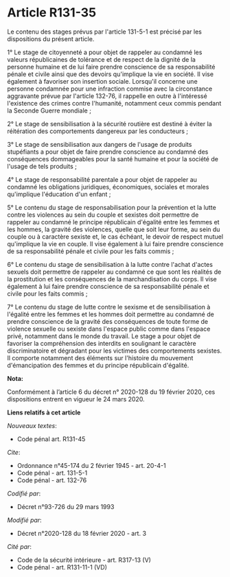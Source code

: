 # Article R131-35

Le contenu des stages prévus par l'article 131-5-1 est précisé par les dispositions du présent article.

1° Le stage de citoyenneté a pour objet de rappeler au condamné les valeurs républicaines de tolérance et de respect de la
dignité de la personne humaine et de lui faire prendre conscience de sa responsabilité pénale et civile ainsi que des devoirs
qu'implique la vie en société. Il vise également à favoriser son insertion sociale. Lorsqu'il concerne une personne condamnée
pour une infraction commise avec la circonstance aggravante prévue par l'article 132-76, il rappelle en outre à l'intéressé
l'existence des crimes contre l'humanité, notamment ceux commis pendant la Seconde Guerre mondiale ;

2° Le stage de sensibilisation à la sécurité routière est destiné à éviter la réitération des comportements dangereux par les
conducteurs ;

3° Le stage de sensibilisation aux dangers de l'usage de produits stupéfiants a pour objet de faire prendre conscience au
condamné des conséquences dommageables pour la santé humaine et pour la société de l'usage de tels produits ;

4° Le stage de responsabilité parentale a pour objet de rappeler au condamné les obligations juridiques, économiques,
sociales et morales qu'implique l'éducation d'un enfant ;

5° Le contenu du stage de responsabilisation pour la prévention et la lutte contre les violences au sein du couple et
sexistes doit permettre de rappeler au condamné le principe républicain d'égalité entre les femmes et les hommes, la gravité
des violences, quelle que soit leur forme, au sein du couple ou à caractère sexiste et, le cas échéant, le devoir de respect
mutuel qu'implique la vie en couple. Il vise également à lui faire prendre conscience de sa responsabilité pénale et civile
pour les faits commis ;

6° Le contenu du stage de sensibilisation à la lutte contre l'achat d'actes sexuels doit permettre de rappeler au condamné ce
que sont les réalités de la prostitution et les conséquences de la marchandisation du corps. Il vise également à lui faire
prendre conscience de sa responsabilité pénale et civile pour les faits commis ;

7° Le contenu du stage de lutte contre le sexisme et de sensibilisation à l'égalité entre les femmes et les hommes doit
permettre au condamné de prendre conscience de la gravité des conséquences de toute forme de violence sexuelle ou sexiste
dans l'espace public comme dans l'espace privé, notamment dans le monde du travail. Le stage a pour objet de favoriser la
compréhension des interdits en soulignant le caractère discriminatoire et dégradant pour les victimes des comportements
sexistes. Il comporte notamment des éléments sur l'histoire du mouvement d'émancipation des femmes et du principe républicain
d'égalité.

**Nota:**

Conformément à l’article 6 du décret n° 2020-128 du 19 février 2020, ces dispositions entrent en vigueur le 24 mars 2020.

**Liens relatifs à cet article**

_Nouveaux textes_:

  - Code pénal art. R131-45

_Cite_:

  - Ordonnance n°45-174 du 2 février 1945 - art. 20-4-1
  - Code pénal - art. 131-5-1
  - Code pénal - art. 132-76

_Codifié par_:

  - Décret n°93-726 du 29 mars 1993

_Modifié par_:

  - Décret n°2020-128 du 18 février 2020 - art. 3

_Cité par_:

  - Code de la sécurité intérieure - art. R317-13 (V)
  - Code pénal - art. R131-11-1 (VD)
